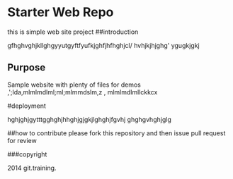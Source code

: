 # Starter Web Repo

this is simple web site project 
##introduction

gfhghvghjkllghgyyutgyftfyufkjghfjhfhghjcl/
hvhjkjhjghg'
ygugkjgkj
## Purpose

Sample website with plenty of files for demos
,';lda,mlmlmdlml;ml;mlmmdslm,z , mlmlmdlmllckkcx

#deployment

hghjghjgytttgghghjhhghjgjgkjlghghjfgvhj
ghghgvhghjglg

##how to contribute
please fork this repository and then issue pull request for review

###copyright

2014 git.training.